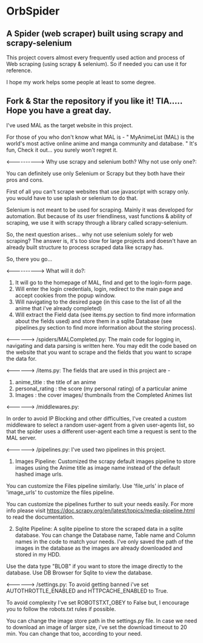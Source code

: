 # OrbSpider
A Spider (web scraper) built using scrapy and scrapy-selenium
--------------------------------------------------------------------------   
   This project covers almost every frequently used action and process of Web scraping (using scrapy & selenium).
   So if needed you can use it for reference.

   I hope my work helps some people at least to some degree.

   Fork & Star the repository if you like it! TIA..... Hope you have a great day.
--------------------------------------------------------------------------


I've used MAL as the target website in this project.

For those of you who don't know what MAL is -
   " MyAnimeList (MAL) is the world's most active online anime and manga community and database. "
It's fun, Check it out... you surely won't regret it.


<----------> Why use scrapy and selenium both? Why not use only one?:

You can definitely use only Selenium or Scrapy but they both have their pros and cons.

First of all you can't scrape websites that use javascript with scrapy only. you would have to use splash or selenium to do that.

Selenium is not meant to be used for scraping. Mainly it was developed for automation. But because of its user friendliness, vast functions & ability of scraping, we use it with scrapy through a library called scrapy-selenium.

So, the next question arises... why not use selenium solely for web scraping? The answer is, it's too slow for large projects and doesn't have an already built structure to process scraped data like scrapy has.

So, there you go...


<----------> What will it do?:

01. It will go to the homepage of MAL, find and get to the login-form page.
02. Will enter the login credentials, login, redirect to the main page and accept cookies from the popup window.
03. Will navigating to the desired page (in this case to the list of all the anime that i've already completed)
04. Will extract the Field data (see items.py section to find more information about the fields used) and store them in a sqlite Database (see pipelines.py section to find more information about the storing process).


<------> /spiders/MALCompleted.py:
The main code for logging in, navigating and data parsing is written here. You may edit the code based on the website that you want to scrape and the fields that you want to scrape the data for.


<------> /items.py:
The fields that are used in this project are -

01. anime_title : the title of an anime
02. personal_rating : the score (my personal rating) of a particular anime
03. Images : the cover images/ thumbnails from the Completed Animes list


<------> /middlewares.py:

In order to avoid IP Blocking and other difficulties, I've created a custom middleware to select a random user-agent from a given user-agents list, so that the spider uses a different user-agent each time a request is sent to the MAL server.


<------> /pipelines.py:
I've used two pipelines in this project.

01. Images Pipeline: Customized the scrapy default images pipeline to store images using the Anime title as image name instead of the default hashed image urls.

You can customize the Files pipeline similarly. Use 'file_urls' in place of 'image_urls' to customize the files pipeline.

You can customize the pipelines further to suit your needs easily. For more info please visit https://doc.scrapy.org/en/latest/topics/media-pipeline.html to read the documentation.

02. Sqlite Pipeline: A sqlite pipeline to store the scraped data in a sqlite database.
You can change the Database name, Table name and Column names in the code to match your needs.
I've only saved the path of the images in the database as the images are already downloaded and stored in my HDD.

Use the data type "BLOB" if you want to store the image directly to the database.
Use DB Browser for Sqlite to view the database.


<------> /settings.py:
To avoid getting banned i've set AUTOTHROTTLE_ENABLED and HTTPCACHE_ENABLED to True.

To avoid complexity I've set ROBOTSTXT_OBEY to False but, I encourage you to follow the robots.txt rules if possible.

You can change the image store path in the settings.py file. In case we need to download an image of larger size, i've set the download timeout to 20 min. You can change that too, according to your need.

